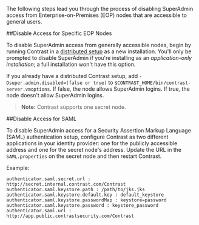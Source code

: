 <!--
title: "Disable SuperAdmin Access to Other Administrators"
description: "EOP guide for disabling SuperAdmin accounts"
tags: "SuperAdmin EOP disable permissions"
-->

The following steps lead you through the process of disabling SuperAdmin access from Enterprise-on-Premises (EOP) nodes that are accessible to general users.  

##Disable Access for Specific EOP Nodes

To disable SuperAdmin access from generally accessible nodes, begin by running Contrast in a [distributed setup](https://docs.contrastsecurity.com/admin_tsinstall.html#dist) as a new installation. You'll only be prompted to disable SuperAdmin if you're installing as an *application-only installation*; a full installation won't have this option.

If you already have a distributed Contrast setup, add `-Dsuper.admin.disabled=(false or true)` to `$CONTRAST_HOME/bin/contrast-server.vmoptions`. If false, the node allows SuperAdmin logins. If true, the node doesn't allow SuperAdmin logins. 

>**Note:** Contrast supports one secret node.

##Disable Access for SAML 

To disable SuperAdmin access for a Security Assertion Markup Language (SAML) authentication setup, configure Contrast as two different applications in your identity provider: one for the publicly accessible address and one for the secret node's address. Update the URL in the `SAML.properties` on the secret node and then restart Contrast. 

Example:

```
authenticator.saml.secret.url : http://secret.internal.contrast.com/Contrast
authenticator.saml.keystore.path : /path/to/jks.jks
authenticator.saml.keystore.default.key : default_keystore
authenticator.saml.keystore.passwordMap : keystore=password
authenticator.saml.keystore.password : keystore_password
authenticator.saml.url : http://app.public.contrastsecurity.com/Contrast

```